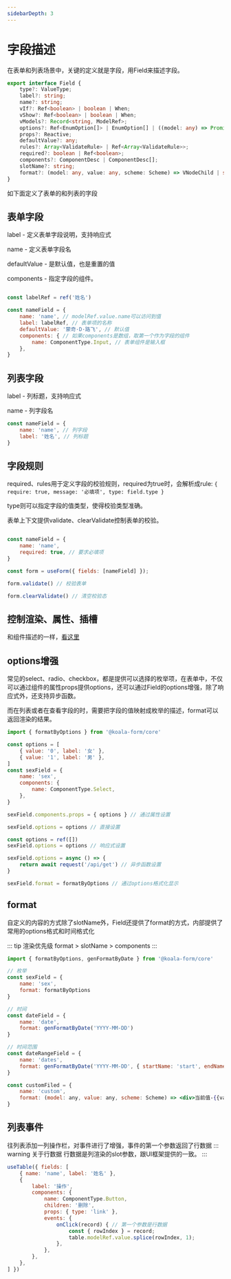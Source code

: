 ```yaml
---
sidebarDepth: 3
---
```


# 字段描述

在表单和列表场景中，关键的定义就是字段，用Field来描述字段。
```ts
export interface Field {
    type?: ValueType;
    label?: string;
    name?: string;
    vIf?: Ref<boolean> | boolean | When;
    vShow?: Ref<boolean> | boolean | When;
    vModels?: Record<string, ModelRef>;
    options?: Ref<EnumOption[]> | EnumOption[] | ((model: any) => Promise<EnumOption[]>);
    props?: Reactive;
    defaultValue?: any;
    rules?: Array<ValidateRule> | Ref<Array<ValidateRule>>;
    required?: boolean | Ref<boolean>;
    components?: ComponentDesc | ComponentDesc[];
    slotName?: string;
    format?: (model: any, value: any, scheme: Scheme) => VNodeChild | string;
}
```

如下面定义了表单的和列表的字段

<ExampleDoc>
<BaseField>
</BaseField>
<template #code>

<<< @/examples/base/field.jsx

</template>
</ExampleDoc>

## 表单字段
label - 定义表单字段说明，支持响应式

name - 定义表单字段名

defaultValue - 是默认值，也是重置的值

components - 指定字段的组件。

```js

const labelRef = ref('姓名')

const nameField = {
    name: 'name', // modelRef.value.name可以访问到值
    label: labelRef, // 表单项的名称
    defaultValue: '蒙奇·D·路飞', // 默认值
    components: { // 如果components是数组，取第一个作为字段的组件
        name: ComponentType.Input, // 表单组件是输入框
    },
}
```

## 列表字段
label - 列标题，支持响应式

name - 列字段名

```js
const nameField = {
    name: 'name', // 列字段
    label: '姓名', // 列标题
}
```


## 字段规则
required、rules用于定义字段的校验规则，required为true时，会解析成rule: `{ require: true, message: '必填项', type: field.type }`

type则可以指定字段的值类型，使得校验类型准确。

表单上下文提供validate、clearValidate控制表单的校验。

```js

const nameField = {
    name: 'name',
    required: true, // 要求必填项
}

const form = useForm({ fields: [nameField] });

form.validate() // 校验表单

form.clearValidate() // 清空校验态

```

## 控制渲染、属性、插槽
和组件描述的一样，[看这里](./form)


## options增强
常见的select、radio、checkbox，都是提供可以选择的枚举项，在表单中，不仅可以通过组件的属性props提供options，还可以通过Field的options增强，除了响应式外，还支持异步函数。

而在列表或者在查看字段的时，需要把字段的值映射成枚举的描述，format可以返回渲染的结果。

```js
import { formatByOptions } from '@koala-form/core'

const options = [
    { value: '0', label: '女' },
    { value: '1', label: '男' },
]
const sexField = {
    name: 'sex',
    components: {
        name: ComponentType.Select,
    },
}

sexField.components.props = { options } // 通过属性设置

sexField.options = options // 直接设置

const options = ref([])
sexField.options = options // 响应式设置

sexField.options = async () => {
    return await request('/api/get') // 异步函数设置
}

sexField.format = formatByOptions // 通过options格式化显示

```

## format
自定义的内容的方式除了slotName外，Field还提供了format的方式，内部提供了常用的options格式和时间格式化

::: tip 渲染优先级
format > slotName > components
:::

```jsx
import { formatByOptions, genFormatByDate } from '@koala-form/core'

// 枚举
const sexField = {
    name: 'sex',
    format: formatByOptions
}

// 时间
const dateField = {
    name: 'date',
    format: genFormatByDate('YYYY-MM-DD')
}

// 时间范围
const dateRangeField = {
    name: 'dates',
    format: genFormatByDate('YYYY-MM-DD', { startName: 'start', endName: 'end' })
}

const customFiled = {
    name: 'custom',
    format: (model: any, value: any, scheme: Scheme) => <div>当前值-{{value}}<div>
}

```

## 列表事件
往列表添加一列操作栏，对事件进行了增强，事件的第一个参数返回了行数据
::: warning 关于行数据
行数据是列渲染的slot参数，跟UI框架提供的一致。
:::

```js
useTable({ fields: [
    { name: 'name', label: '姓名' },
    {
        label: '操作',
        components: {
            name: ComponentType.Button,
            children: '删除',
            props: { type: 'link' },
            events: {
                onClick(record) { // 第一个参数是行数据
                    const { rowIndex } = record;
                    table.modelRef.value.splice(rowIndex, 1);
                },
            },
        },
    },
] })
```




